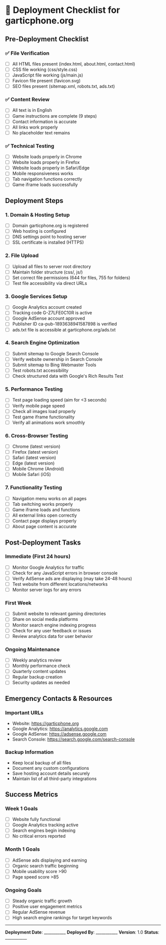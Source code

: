 # 🚀 Deployment Checklist for garticphone.org

## Pre-Deployment Checklist

### ✅ File Verification
- [ ] All HTML files present (index.html, about.html, contact.html)
- [ ] CSS file working (css/style.css)
- [ ] JavaScript file working (js/main.js)
- [ ] Favicon file present (favicon.svg)
- [ ] SEO files present (sitemap.xml, robots.txt, ads.txt)

### ✅ Content Review
- [ ] All text is in English
- [ ] Game instructions are complete (9 steps)
- [ ] Contact information is accurate
- [ ] All links work properly
- [ ] No placeholder text remains

### ✅ Technical Testing
- [ ] Website loads properly in Chrome
- [ ] Website loads properly in Firefox
- [ ] Website loads properly in Safari/Edge
- [ ] Mobile responsiveness works
- [ ] Tab navigation functions correctly
- [ ] Game iframe loads successfully

## Deployment Steps

### 1. Domain & Hosting Setup
- [ ] Domain garticphone.org is registered
- [ ] Web hosting is configured
- [ ] DNS settings point to hosting server
- [ ] SSL certificate is installed (HTTPS)

### 2. File Upload
- [ ] Upload all files to server root directory
- [ ] Maintain folder structure (css/, js/)
- [ ] Set correct file permissions (644 for files, 755 for folders)
- [ ] Test file accessibility via direct URLs

### 3. Google Services Setup
- [ ] Google Analytics account created
- [ ] Tracking code G-Z7LFE0C10R is active
- [ ] Google AdSense account approved
- [ ] Publisher ID ca-pub-1893638941587898 is verified
- [ ] ads.txt file is accessible at garticphone.org/ads.txt

### 4. Search Engine Optimization
- [ ] Submit sitemap to Google Search Console
- [ ] Verify website ownership in Search Console
- [ ] Submit sitemap to Bing Webmaster Tools
- [ ] Test robots.txt accessibility
- [ ] Check structured data with Google's Rich Results Test

### 5. Performance Testing
- [ ] Test page loading speed (aim for <3 seconds)
- [ ] Verify mobile page speed
- [ ] Check all images load properly
- [ ] Test game iframe functionality
- [ ] Verify all animations work smoothly

### 6. Cross-Browser Testing
- [ ] Chrome (latest version)
- [ ] Firefox (latest version)
- [ ] Safari (latest version)
- [ ] Edge (latest version)
- [ ] Mobile Chrome (Android)
- [ ] Mobile Safari (iOS)

### 7. Functionality Testing
- [ ] Navigation menu works on all pages
- [ ] Tab switching works properly
- [ ] Game iframe loads and functions
- [ ] All external links open correctly
- [ ] Contact page displays properly
- [ ] About page content is accurate

## Post-Deployment Tasks

### Immediate (First 24 hours)
- [ ] Monitor Google Analytics for traffic
- [ ] Check for any JavaScript errors in browser console
- [ ] Verify AdSense ads are displaying (may take 24-48 hours)
- [ ] Test website from different locations/networks
- [ ] Monitor server logs for any errors

### First Week
- [ ] Submit website to relevant gaming directories
- [ ] Share on social media platforms
- [ ] Monitor search engine indexing progress
- [ ] Check for any user feedback or issues
- [ ] Review analytics data for user behavior

### Ongoing Maintenance
- [ ] Weekly analytics review
- [ ] Monthly performance check
- [ ] Quarterly content updates
- [ ] Regular backup creation
- [ ] Security updates as needed

## Emergency Contacts & Resources

### Important URLs
- Website: https://garticphone.org
- Google Analytics: https://analytics.google.com
- Google AdSense: https://adsense.google.com
- Search Console: https://search.google.com/search-console

### Backup Information
- Keep local backup of all files
- Document any custom configurations
- Save hosting account details securely
- Maintain list of all third-party integrations

## Success Metrics

### Week 1 Goals
- [ ] Website fully functional
- [ ] Google Analytics tracking active
- [ ] Search engines begin indexing
- [ ] No critical errors reported

### Month 1 Goals
- [ ] AdSense ads displaying and earning
- [ ] Organic search traffic beginning
- [ ] Mobile usability score >90
- [ ] Page speed score >85

### Ongoing Goals
- [ ] Steady organic traffic growth
- [ ] Positive user engagement metrics
- [ ] Regular AdSense revenue
- [ ] High search engine rankings for target keywords

---

**Deployment Date**: ___________
**Deployed By**: ___________
**Version**: 1.0
**Status**: ___________